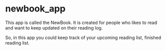 # newbook_app

This app is called the NewBook.
It is created for people who likes to read and want to keep updated on their reading log. 

So, in this app you could keep track of your upcoming reading list, finished reading list. 
